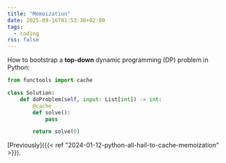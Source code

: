 ```yaml
---
title: "Memoization"
date: 2025-09-16T01:53:38+02:00
tags:
  - coding
rss: false
---
```


How to bootstrap a **top-down** dynamic programming (DP) problem in Python:

```python
from functools import cache

class Solution:
    def doProblem(self, input: List[int]) -> int:
        @cache
        def solve():
            pass

        return solve(0)
```

[Previously]({{< ref "2024-01-12-python-all-hail-to-cache-memoization" >}}).
